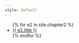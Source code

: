 ```yaml
---
style: default
---
```


<ul>
  {% for e2 in site.chapter2 %}
    <li>
      <a href="{{ site.url }}{{ e2.url }}">{{ e2.title }}</a>
    </li>
  {% endfor %}
</ul>
